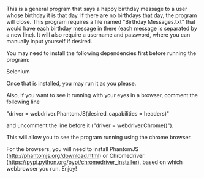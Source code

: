 This is a general program that says a happy birthday message to a user whose birthday it is that day. If there are no birthdays that day, the program will close. This program requires a file named "Birthday Messages.txt" that would have each birthday message in there (each message is separated by a new line). It will also require a username and password, where you can manually input yourself if desired. 

You may need to install the following dependencies first before running the program: 

Selenium 

Once that is installed, you may run it as you please. 

Also, if you want to see it running with your eyes in a browser, comment the following line 

"driver = webdriver.PhantomJS(desired_capabilities = headers)" 

and uncomment the line before it ("driver = webdriver.Chrome()"). 

This will allow you to see the program running using the chrome browser. 

For the browsers, you will need to install PhantomJS (http://phantomjs.org/download.html) or Chromedriver (https://pypi.python.org/pypi/chromedriver_installer), based on which webbrowser you run. Enjoy!
